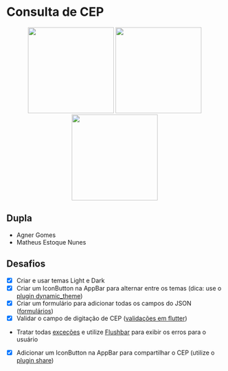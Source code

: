 # Consulta de CEP


<p align="center">
    <img src="https://scontent.fcpq4-1.fna.fbcdn.net/v/t1.0-9/74156730_144437793591882_2059742886391447552_n.jpg?_nc_cat=109&_nc_oc=AQngqHvm_To9nhLVIeKBaltJHn2yWh8szfXrPrhXQm1hPz6Gt7w0UdBUxmeh9X66o-A&_nc_ht=scontent.fcpq4-1.fna&oh=9a3d13d0c15a0c215a766e60c1b2615d&oe=5E1E6CD9" width="200"/>
    <img src="https://scontent.fcpq4-1.fna.fbcdn.net/v/t1.0-9/74231762_144437816925213_2185361020417998848_n.jpg?_nc_cat=111&_nc_oc=AQnhDRE-5BMyyb0LVnDWRYAhB50VSVuqNghtgoCw4-T2khwq5hAqzhDcKrQR5C5L3ag&_nc_ht=scontent.fcpq4-1.fna&oh=48661ee871ac0a0f866f58fca62adf22&oe=5E27FFF6" width="200"/>
    <img src="https://scontent.fcpq4-1.fna.fbcdn.net/v/t1.0-9/73003743_144437813591880_4523211616275136512_n.jpg?_nc_cat=107&_nc_oc=AQmUWSuRLgoTydtjKiezjLURB14qxoR_iWIVItXhgIpgRgG5HSHeP_HkUCuqXmiUDow&_nc_ht=scontent.fcpq4-1.fna&oh=157c1ad86e35b46a77316a689230b0de&oe=5E5902A0" width="200"/>
</p>

## Dupla

- Agner Gomes 
- Matheus Estoque Nunes

## Desafios

- [x]  Criar e usar temas Light e Dark
- [x]  Criar um IconButton na AppBar para alternar entre os temas (dica: use o [plugin dynamic_theme](https://pub.dev/packages/dynamic_theme))
- [x]  Criar um formulário para adicionar todas os campos do JSON ([formulários](https://flutter.dev/docs/cookbook/forms))
- [x]  Validar o campo de digitação de CEP ([validações em flutter](https://medium.com/@nitishk72/form-validation-in-flutter-d762fbc9212c))
-    Tratar todas [exceções](https://www.youtube.com/watch?v=qAzxZJ8NRwI) e utilize [Flushbar](https://pub.dev/packages/flushbar) para exibir os erros para o usuário
- [x]  Adicionar um IconButton na AppBar para compartilhar o CEP (utilize o [plugin share](https://pub.dev/packages/share))

